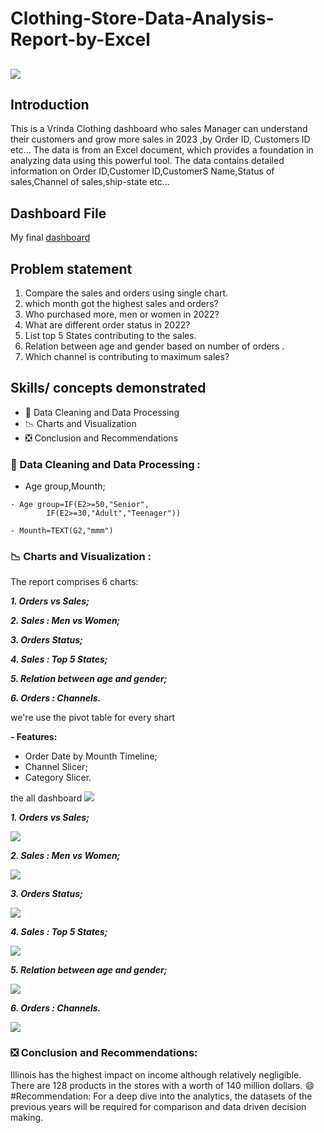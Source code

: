 # Clothing-Store-Data-Analysis-Report-by-Excel

![](clothing-store.jpg)
---

## Introduction

This is a Vrinda Clothing dashboard who sales Manager can understand their customers and grow more sales in 2023 ,by Order ID, Customers ID etc...
The data is from an Excel document, which provides a foundation in analyzing data using this powerful tool. The data contains detailed information on Order ID,Customer ID,CustomerS Name,Status of sales,Channel of sales,ship-state etc...

## Dashboard File

My final [dashboard](https://github.com/Othmane-data/Clothing-Store-Data-Analysis-Report-by-Excel/blob/main/Clothing-Store%20Data%20Analysis.xlsx)

## Problem statement

1. Compare the sales and orders using single chart.
2. which month got the highest sales and orders?
3. Who purchased more, men or women in 2022?
4. What are different order status in 2022?
5. List top 5 States contributing to the sales.
6. Relation between age and gender based on number of orders .
7. Which channel is contributing to maximum sales?

## Skills/ concepts demonstrated

- 🧮 Data Cleaning and Data Processing
- 📉 Charts and Visualization
- ❎ Conclusion and Recommendations

### 🧮 Data Cleaning and Data Processing :

- Age group,Mounth;
```
- Age group=IF(E2>=50,"Senior",
        IF(E2>=30,"Adult","Teenager"))
  
- Mounth=TEXT(G2,"mmm")
```

### 📉 Charts and Visualization :

The report comprises 6 charts:

___1. Orders vs Sales;___

___2. Sales : Men vs Women;___

___3. Orders Status;___

___4. Sales : Top 5 States;___

___5. Relation between age and gender;___

___6. Orders : Channels.___

we're use the pivot table for every shart

__- Features:__
- Order Date by Mounth Timeline;
- Channel Slicer;
- Category Slicer.

 the all dashboard ![](clothing--store.PNG)

___1. Orders vs Sales;___

![](order-vs-sales.PNG)

___2. Sales : Men vs Women;___

![](men-vs-women.PNG)

___3. Orders Status;___

![](order-status.PNG)

___4. Sales : Top 5 States;___

![](top-5-states.PNG)

___5. Relation between age and gender;___

![](age-vs-gender.PNG)

___6. Orders : Channels.___

![](order-channels.PNG)

### ❎ Conclusion and Recommendations:

Illinois has the highest impact on income although relatively negligible.
There are 128 products in the stores with a worth of 140 million dollars. 😄
#Recommendation: For a deep dive into the analytics, the datasets of the previous years will be required for comparison and data driven decision making.

